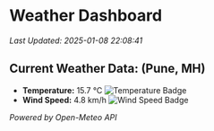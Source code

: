 
# Weather Dashboard

_Last Updated: 2025-01-08 22:08:41_

## Current Weather Data: (Pune, MH)
- **Temperature:** 15.7 °C ![Temperature Badge](https://img.shields.io/badge/Temperature-Low%20Temp-blue)
- **Wind Speed:** 4.8 km/h ![Wind Speed Badge](https://img.shields.io/badge/Wind%20Speed-Low%20Wind-blue)

*Powered by Open-Meteo API*
